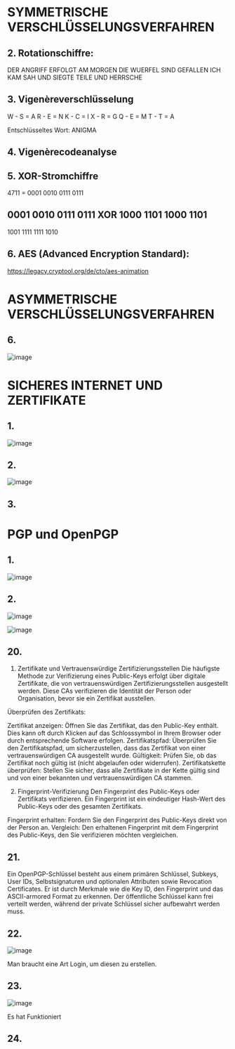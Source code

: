 # SYMMETRISCHE VERSCHLÜSSELUNGSVERFAHREN

## 2. Rotationschiffre:

DER ANGRIFF ERFOLGT AM MORGEN DIE WUERFEL SIND GEFALLEN ICH KAM SAH UND SIEGTE TEILE UND HERRSCHE

## 3. Vigenèreverschlüsselung

W - S = A
R - E = N
K - C = I
X - R = G
Q - E = M
T - T = A

Entschlüsseltes Wort: ANIGMA

## 4. Vigenèrecodeanalyse



## 5.  XOR-Stromchiffre

4711 = 0001 0010 0111 0111

0001 0010 0111 0111
XOR 1000 1101 1000 1101
------------------------
1001 1111 1111 1010

## 6.  AES (Advanced Encryption Standard):

https://legacy.cryptool.org/de/cto/aes-animation

# ASYMMETRISCHE VERSCHLÜSSELUNGSVERFAHREN

## 6. 

![image](https://github.com/Rubenizz/114/assets/112400838/7150a11e-4fe3-448f-bc96-f7331bf782b5)

# SICHERES INTERNET UND ZERTIFIKATE

## 1. 
![image](https://github.com/Rubenizz/114/assets/112400838/4b8a4df5-6e8c-4acc-a03a-6c0f04fc34bb)

## 2.

![image](https://github.com/Rubenizz/114/assets/112400838/0de52943-bd9a-4e0a-9f32-3a69799f9ac9)

## 3.

# PGP und OpenPGP
## 1.
![image](https://github.com/Rubenizz/114/assets/112400838/f79e8670-540b-4881-a6ea-590b3a79ae13)

## 2. 
![image](https://github.com/Rubenizz/114/assets/112400838/d52fa49e-380d-4516-bc74-ef93b5bbcbdb)

![image](https://github.com/Rubenizz/114/assets/112400838/aa11cec8-b7a0-4b71-bc7b-1c92ceec3fcc)

## 20.

1. Zertifikate und Vertrauenswürdige Zertifizierungsstellen
Die häufigste Methode zur Verifizierung eines Public-Keys erfolgt über digitale Zertifikate, die von vertrauenswürdigen Zertifizierungsstellen ausgestellt werden. Diese CAs verifizieren die Identität der Person oder Organisation, bevor sie ein Zertifikat ausstellen.

Überprüfen des Zertifikats:

Zertifikat anzeigen: Öffnen Sie das Zertifikat, das den Public-Key enthält. Dies kann oft durch Klicken auf das Schlosssymbol in Ihrem Browser oder durch entsprechende Software erfolgen.
Zertifikatspfad: Überprüfen Sie den Zertifikatspfad, um sicherzustellen, dass das Zertifikat von einer vertrauenswürdigen CA ausgestellt wurde.
Gültigkeit: Prüfen Sie, ob das Zertifikat noch gültig ist (nicht abgelaufen oder widerrufen).
Zertifikatskette überprüfen: Stellen Sie sicher, dass alle Zertifikate in der Kette gültig sind und von einer bekannten und vertrauenswürdigen CA stammen.

2. Fingerprint-Verifizierung
Den Fingerprint des Public-Keys oder Zertifikats verifizieren. Ein Fingerprint ist ein eindeutiger Hash-Wert des Public-Keys oder des gesamten Zertifikats.

Fingerprint erhalten: Fordern Sie den Fingerprint des Public-Keys direkt von der Person an.
Vergleich: Den erhaltenen Fingerprint mit dem Fingerprint des Public-Keys, den Sie verifizieren möchten vergleichen.

## 21.

Ein OpenPGP-Schlüssel besteht aus einem primären Schlüssel, Subkeys, User IDs, Selbstsignaturen und optionalen Attributen sowie Revocation Certificates. Er ist durch Merkmale wie die Key ID, den Fingerprint und das ASCII-armored Format zu erkennen. Der öffentliche Schlüssel kann frei verteilt werden, während der private Schlüssel sicher aufbewahrt werden muss.

## 22.

![image](https://github.com/Rubenizz/114/assets/112400838/5310920a-48e5-41b7-a40e-cc939c48043a)

Man braucht eine Art Login, um diesen zu erstellen.

## 23.

![image](https://github.com/Rubenizz/114/assets/112400838/fb3ce9c9-f073-4cce-8096-b5e71726905a)

Es hat Funktioniert

## 24. 

